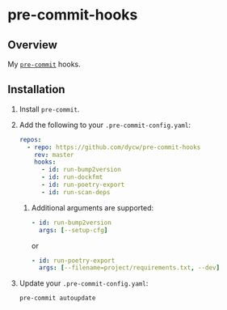 # pre-commit-hooks

## Overview

My [`pre-commit`](https://pre-commit.com/) hooks.

## Installation

1. Install `pre-commit`.

1. Add the following to your `.pre-commit-config.yaml`:

   ```yaml
   repos:
     - repo: https://github.com/dycw/pre-commit-hooks
       rev: master
       hooks:
         - id: run-bump2version
         - id: run-dockfmt
         - id: run-poetry-export
         - id: run-scan-deps
   ```

   1. Additional arguments are supported:

      ```yaml
      - id: run-bump2version
        args: [--setup-cfg]
      ```

      or

      ```yaml
      - id: run-poetry-export
        args: [--filename=project/requirements.txt, --dev]
      ```

1. Update your `.pre-commit-config.yaml`:

   ```bash
   pre-commit autoupdate
   ```
